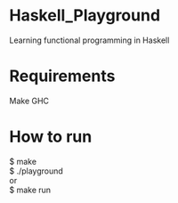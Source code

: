# Haskell_Playground
Learning functional programming in Haskell

# Requirements
Make
GHC

# How to run
  $ make  
  $ ./playground  
or  
  $ make run  
